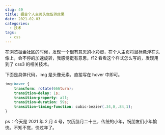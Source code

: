 ```yaml
---
slug: 49
title: 掘金个人主页头像旋转效果
date: 2021-02-03
categories: 
  - 技术
tags: 
  - css
---
```


在浏览掘金社区的时候，发现一个很有意思的小彩蛋，在个人主页将鼠标悬浮在头像上，会不停的加速旋转，我感觉挺有意思，f12 看看这个样式怎么写的，发现用到了 css3 的相关技术。

下面是具体代码，img 是头像元素，直接写在 hover 中即可。
```css
img:hover {
    transform: rotate(666turn);
    transition-delay: 1s;
    transition-property: all;
    transition-duration: 59s;
    transition-timing-function: cubic-bezier(.34,0,.84,1);
}
```

ps：今天是 2021 年 2 月 4 号，农历腊月二十三，传统的小年，祝朋友们小年愉快。不知不觉，快过年了。
